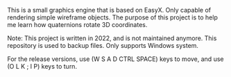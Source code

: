 This is a small graphics engine that is based on EasyX.
Only capable of rendering simple wireframe objects.
The purpose of this project is to help me learn how quaternions rotate 3D coordinates.

Note:
This project is written in 2022, and is not maintained anymore.
This repository is used to backup files.
Only supports Windows system.

For the release versions, use (W S A D CTRL SPACE) keys to move, and use (O L K ; I P) keys to turn.
